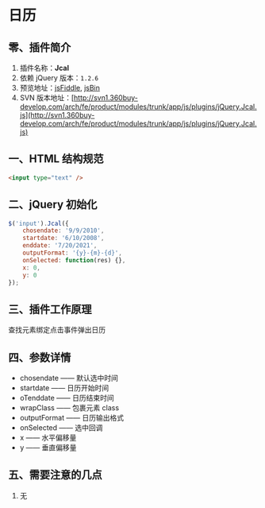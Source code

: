 # 日历
## 零、插件简介
1. 插件名称：**Jcal**
2. 依赖 jQuery 版本：`1.2.6`
3. 预览地址：[jsFiddle](http://jsfiddle.net/keelii/axeD9/1/), [jsBin](http://jsbin.com/ONaQeTOZ/3/)
4. SVN 版本地址：[http://svn1.360buy-develop.com/arch/fe/product/modules/trunk/app/js/plugins/jQuery.Jcal.js](http://svn1.360buy-develop.com/arch/fe/product/modules/trunk/app/js/plugins/jQuery.Jcal.js)

## 一、HTML 结构规范
```html
<input type="text" />
```

## 二、jQuery 初始化
```javascript
$('input').Jcal({
    chosendate: '9/9/2010',
    startdate: '6/10/2008',
    enddate: '7/20/2021',
    outputFormat: '{y}-{m}-{d}',
    onSelected: function(res) {},
    x: 0,
    y: 0
});
```

## 三、插件工作原理
查找元素绑定点击事件弹出日历

## 四、参数详情
* chosendate —— 默认选中时间
* startdate  —— 日历开始时间
* oTenddate —— 日历结束时间
* wrapClass —— 包裹元素 class
* outputFormat —— 日历输出格式
* onSelected —— 选中回调
* x —— 水平偏移量
* y —— 垂直偏移量

## 五、需要注意的几点
1. 无

